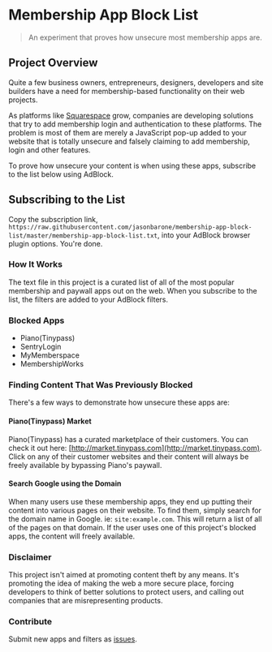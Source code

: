Membership App Block List
=======
> An experiment that proves how unsecure most membership apps are.



## Project Overview
Quite a few business owners, entrepreneurs, designers, developers and site builders have a need for membership-based functionality on their web projects.

As platforms like [Squarespace](http://squarespace.com) grow, companies are developing solutions that try to add membership login and authentication to these platforms. The problem is most of them are merely a JavaScript pop-up added to your website that is totally unsecure and falsely claiming to add membership, login and other features.

To prove how unsecure your content is when using these apps, subscribe to the list below using AdBlock.



## Subscribing to the List
Copy the subscription link, `https://raw.githubusercontent.com/jasonbarone/membership-app-block-list/master/membership-app-block-list.txt`, into your AdBlock browser plugin options. You're done.


### How It Works
The text file in this project is a curated list of all of the most popular membership and paywall apps out on the web. When you subscribe to the list, the filters are added to your AdBlock filters.


### Blocked Apps
* Piano(Tinypass)
* SentryLogin
* MyMemberspace
* MembershipWorks


### Finding Content That Was Previously Blocked
There's a few ways to demonstrate how unsecure these apps are:

#### Piano(Tinypass) Market
Piano(Tinypass) has a curated marketplace of their customers. You can check it out here: [http://market.tinypass.com](http://market.tinypass.com). Click on any of their customer websites and their content will always be freely available by bypassing Piano's paywall.

#### Search Google using the Domain
When many users use these membership apps, they end up putting their content into various pages on their website. To find them, simply search for the domain name in Google. ie: `site:example.com`. This will return a list of all of the pages on that domain. If the user uses one of this project's blocked apps, the content will freely available.

### Disclaimer
This project isn't aimed at promoting content theft by any means. It's promoting the idea of making the web a more secure place, forcing developers to think of better solutions to protect users, and calling out companies that are misrepresenting products.

### Contribute
Submit new apps and filters as [issues](/issues).